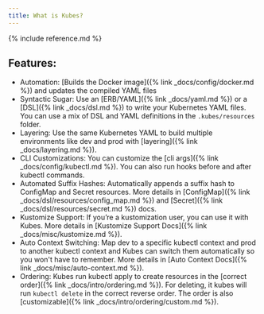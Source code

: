 ```yaml
---
title: What is Kubes?
---
```


{% include reference.md %}

## Features:

* Automation: [Builds the Docker image]({% link _docs/config/docker.md %}) and updates the compiled YAML files
* Syntactic Sugar: Use an [ERB/YAML]({% link _docs/yaml.md %}) or a [DSL]({% link _docs/dsl.md %}) to write your Kubernetes YAML files. You can use a mix of DSL and YAML definitions in the `.kubes/resources` folder.
* Layering: Use the same Kubernetes YAML to build multiple environments like dev and prod with [layering]({% link _docs/layering.md %}).
* CLI Customizations: You can customize the [cli args]({% link _docs/config/kubectl.md %}). You can also run hooks before and after kubectl commands.
* Automated Suffix Hashes: Automatically appends a suffix hash to ConfigMap and Secret resources. More details in [ConfigMap]({% link _docs/dsl/resources/config_map.md %}) and [Secret]({% link _docs/dsl/resources/secret.md %}) docs.
* Kustomize Support: If you’re a kustomization user, you can use it with Kubes. More details in [Kustomize Support Docs]({% link _docs/misc/kustomize.md %}).
* Auto Context Switching: Map dev to a specific kubectl context and prod to another kubectl context and Kubes can switch them automatically so you won't have to remember. More details in [Auto Context Docs]({% link _docs/misc/auto-context.md %}).
* Ordering: Kubes run kubectl apply to create resources in the [correct order]({% link _docs/intro/ordering.md %}). For deleting, it kubes will run `kubectl delete` in the correct reverse order. The order is also [customizable]({% link _docs/intro/ordering/custom.md %}).

